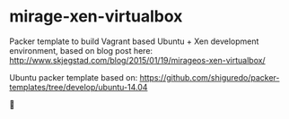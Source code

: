 mirage-xen-virtualbox
=====================

Packer template to build Vagrant based Ubuntu + Xen development environment, based on blog post here: http://www.skjegstad.com/blog/2015/01/19/mirageos-xen-virtualbox/

Ubuntu packer template based on: https://github.com/shiguredo/packer-templates/tree/develop/ubuntu-14.04

:horse:
